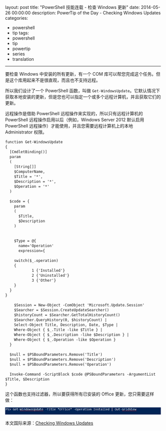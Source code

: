 ﻿layout: post
title: "PowerShell 技能连载 - 检查 Windows 更新"
date: 2014-05-26 00:00:00
description: PowerTip of the Day - Checking Windows Updates
categories:
- powershell
- tip
tags:
- powershell
- tip
- powertip
- series
- translation
---
要检查 Windows 中安装的所有更新，有一个 COM 库可以帮您完成这个任务。但是这个库用起来不是很直观，而且也不支持远程。

所以我们设计了一个 PowerShell 函数，叫做 `Get-WindowsUpdate`。它默认情况下获取本地安装的更新，但是您也可以指定一个或多个远程计算机，并且获取它们的更新。

远程操作是借助 PowerShell 远程操作来实现的，所以只有远程计算机的 PowerShell 远程操作启用以后（例如，Windows Server 2012 默认启用 PowerShell 远程操作）才能使用，并且您需要远程计算机上的本地 Administrator 权限。

    function Get-WindowsUpdate
    {
      [CmdletBinding()]
      param
      (
        [String[]]
        $ComputerName,
        $Title = '*',
        $Description = '*',
        $Operation = '*'
      )
      
      $code = {
        param
        (
          $Title,
          $Description
        )
    
    
        $Type = @{
          name='Operation'
          expression={
        
        switch($_.operation)
        {
                1 {'Installed'}
                2 {'Uninstalled'}
                3 {'Other'}
        }
      }
    }
        
        $Session = New-Object -ComObject 'Microsoft.Update.Session'
        $Searcher = $Session.CreateUpdateSearcher()
        $historyCount = $Searcher.GetTotalHistoryCount()
        $Searcher.QueryHistory(0, $historyCount) | 
        Select-Object Title, Description, Date, $Type |
        Where-Object { $_.Title -like $Title } |
        Where-Object { $_.Description -like $Description } |
        Where-Object { $_.Operation -like $Operation }
      }
    
      $null = $PSBoundParameters.Remove('Title')
      $null = $PSBoundParameters.Remove('Description')
      $null = $PSBoundParameters.Remove('Operation')
    
      Invoke-Command -ScriptBlock $code @PSBoundParameters -ArgumentList $Title, $Description
    }

这个函数也支持过滤器，所以要获得所有已安装的 Office 更新，您只需要这样做：

![](/img/2014-05-26-checking-windows-updates-001.png)

<!--more-->
本文国际来源：[Checking Windows Updates](http://community.idera.com/powershell/powertips/b/tips/posts/checking-windows-updates)
